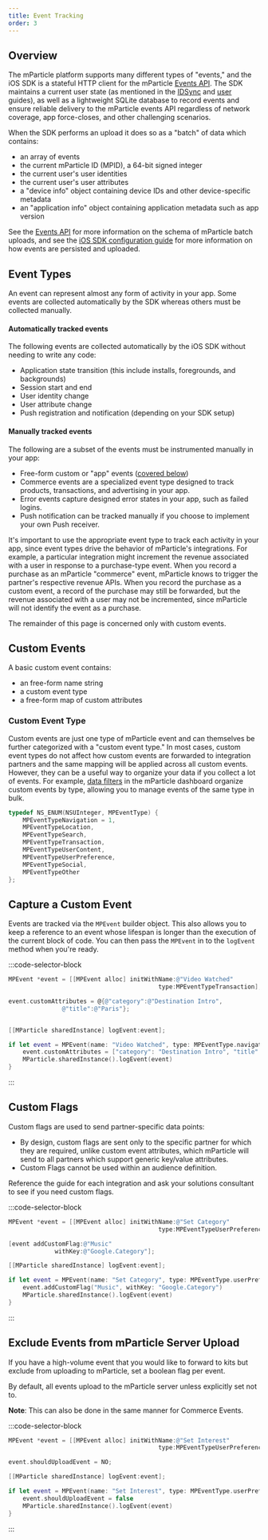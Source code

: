 ```yaml
---
title: Event Tracking
order: 3
---
```


## Overview

The mParticle platform supports many different types of "events," and the iOS SDK is a stateful HTTP client for the mParticle [Events API](/developers/server/http/). The SDK maintains a current user state (as mentioned in the [IDSync](/developers/sdk/iOS/identity/) and [user](/developers/sdk/ios/users/) guides), as well as a lightweight SQLite database to record events and ensure reliable delivery to the mParticle events API regardless of network coverage, app force-closes, and other challenging scenarios.

When the SDK performs an upload it does so as a "batch" of data which contains:

- an array of events
- the current mParticle ID (MPID), a 64-bit signed integer
- the current user's user identities
- the current user's user attributes
- a "device info" object containing device IDs and other device-specific metadata
- an "application info" object containing application metadata such as app version


See the [Events API](/developers/server/http/) for more information on the schema of mParticle batch uploads, and see the [iOS SDK configuration guide](/developers/sdk/ios/getting-started/#event-upload-interval) for more information on how events are persisted and uploaded.

## Event Types

An event can represent almost any form of activity in your app. Some events are collected automatically by the SDK whereas others must be collected manually.

#### Automatically tracked events

The following events are collected automatically by the iOS SDK without needing to write any code:

- Application state transition (this include installs, foregrounds, and backgrounds)
- Session start and end
- User identity change
- User attribute change
- Push registration and notification (depending on your SDK setup)

#### Manually tracked events

The following are a subset of the events must be instrumented manually in your app:

- Free-form custom or "app" events ([covered below](#custom-event-type))
- Commerce events are a specialized event type designed to track products, transactions, and advertising in your app.
- Error events capture designed error states in your app, such as failed logins.
- Push notification can be tracked manually if you choose to implement your own Push receiver.

It's important to use the appropriate event type to track each activity in your app, since event types drive the behavior of mParticle's integrations. For example, a particular integration might increment the revenue associated with a user in response to a purchase-type event. When you record a purchase as an mParticle "commerce" event, mParticle knows to trigger the partner's respective revenue APIs. When you record the purchase as a custom event, a record of the purchase may still be forwarded, but the revenue associated with a user may not be incremented, since mParticle will not identify the event as a purchase.

The remainder of this page is concerned only with custom events.

## Custom Events

A basic custom event contains:
- an free-form name string
- a custom event type
- a free-form map of custom attributes

### Custom Event Type

Custom events are just one type of mParticle event and can themselves be further categorized with a "custom event type." In most cases, custom event types do not affect how custom events are forwarded to integration partners and the same mapping will be applied across all custom events. However, they can be a useful way to organize your data if you collect a lot of events. For example, [data filters](/guides/platform-guide/data-filter) in the mParticle dashboard organize custom events by type, allowing you to manage events of the same type in bulk.

~~~objectivec
typedef NS_ENUM(NSUInteger, MPEventType) {
    MPEventTypeNavigation = 1,  
    MPEventTypeLocation,      
    MPEventTypeSearch,       
    MPEventTypeTransaction,    
    MPEventTypeUserContent,      
    MPEventTypeUserPreference,  
    MPEventTypeSocial,          
    MPEventTypeOther            
};
~~~

## Capture a Custom Event

Events are tracked via the `MPEvent` builder object. This also allows you to keep a reference to an event whose lifespan is longer than the execution of the current block of code. You can then pass the `MPEvent` in to the `logEvent` method when you're ready.

:::code-selector-block
```objectivec
MPEvent *event = [[MPEvent alloc] initWithName:@"Video Watched"
                                          type:MPEventTypeTransaction];

event.customAttributes = @{@"category":@"Destination Intro",
               @"title":@"Paris"};


[[MParticle sharedInstance] logEvent:event];
```
```swift
if let event = MPEvent(name: "Video Watched", type: MPEventType.navigation) {
    event.customAttributes = ["category": "Destination Intro", "title": "Paris"]
    MParticle.sharedInstance().logEvent(event)
}
```
:::

## Custom Flags

Custom flags are used to send partner-specific data points:

- By design, custom flags are sent only to the specific partner for which they are required, unlike custom event attributes, which mParticle will send to all partners which support generic key/value attributes.
- Custom Flags cannot be used within an audience definition.

Reference the guide for each integration and ask your solutions consultant to see if you need custom flags.

:::code-selector-block
```objectivec
MPEvent *event = [[MPEvent alloc] initWithName:@"Set Category"
                                          type:MPEventTypeUserPreference;

[event addCustomFlag:@"Music"
             withKey:@"Google.Category"];

[[MParticle sharedInstance] logEvent:event];
```

```swift
if let event = MPEvent(name: "Set Category", type: MPEventType.userPreference) {
    event.addCustomFlag("Music", withKey: "Google.Category")
    MParticle.sharedInstance().logEvent(event)
}
```
:::

## Exclude Events from mParticle Server Upload

If you have a high-volume event that you would like to forward to kits but exclude from uploading to mParticle, set a boolean flag per event.

By default, all events upload to the mParticle server unless explicitly set not to.

**Note**: This can also be done in the same manner for Commerce Events.

:::code-selector-block
```objectivec
MPEvent *event = [[MPEvent alloc] initWithName:@"Set Interest"
                                          type:MPEventTypeUserPreference;

event.shouldUploadEvent = NO;

[[MParticle sharedInstance] logEvent:event];
```

```swift
if let event = MPEvent(name: "Set Interest", type: MPEventType.userPreference) {
    event.shouldUploadEvent = false
    MParticle.sharedInstance().logEvent(event)
}
```
:::
